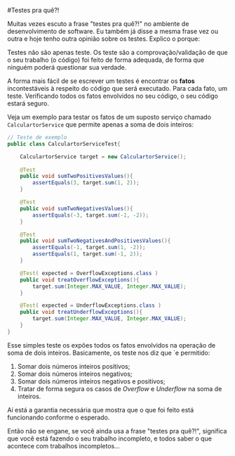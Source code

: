#Testes pra quê?!

Muitas vezes escuto a frase "testes pra quê?!" no ambiente de desenvolvimento de software. Eu também já disse a mesma frase vez ou outra e hoje tenho outra opinião sobre os testes. Explico o porque:

Testes não são apenas teste. Os teste são a comprovação/validação de que o seu trabalho (o código) foi feito de forma adequada, de forma que ninguém poderá questionar sua verdade.

A forma mais fácil de se escrever um testes é encontrar os **fatos** incontestáveis à respeito do código que será executado. Para cada fato, um teste. Verificando todos os fatos envolvidos no seu código, o seu código estará seguro.

Veja um exemplo para testar os fatos de um suposto serviço chamado `CalculartorService` que permite apenas a soma de dois inteiros:

```java
// Teste de exemplo
public class CalculartorServiceTest{

	CalculartorService target = new CalculartorService();
	
	@Test
	public void sumTwoPositivesValues(){
		assertEquals(3, target.sum(1, 2));
	}

	@Test
	public void sumTwoNegativesValues(){
		assertEquals(-3, target.sum(-1, -2));
	}

	@Test
	public void sumTwoNegativesAndPositivesValues(){
		assertEquals(-1, target.sum(1, -2));
		assertEquals(1, target.sum(-1, 2));
	}

	@Test( expected = OverflowExceptions.class )
	public void treatOverflowExceptions(){
		target.sum(Integer.MAX_VALUE, Integer.MAX_VALUE);
	}

	@Test( expected = UnderflowExceptions.class )
	public void treatUnderflowExceptions(){
		target.sum(Integer.MAX_VALUE, Integer.MAX_VALUE);
	}
}

```

Esse simples teste os expões todos os fatos envolvidos na operação de soma de dois inteiros. Basicamente, os teste nos diz que ´e permitido: 

1. Somar dois números inteiros positivos;
1. Somar dois números inteiros negativos;
1. Somar dois números inteiros negativos e positivos;
1. Tratar de forma segura os casos de _Overflow_ e _Underflow_ na soma de inteiros.


Aí está a garantia necessária que mostra que o que foi feito está funcionando conforme o esperado.

Então não se engane, se você ainda usa a frase "testes pra quê?!", significa que você está fazendo o seu trabalho incompleto, e todos saber o que acontece com trabalhos incompletos...
